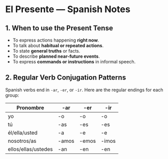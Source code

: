 <h1>El Presente — Spanish Notes</h1>

  <h2>1. When to use the Present Tense</h2>
  <ul>
    <li>To express actions happening <strong>right now</strong>.</li>
    <li>To talk about <strong>habitual or repeated actions</strong>.</li>
    <li>To state <strong>general truths</strong> or facts.</li>
    <li>To describe <strong>planned near-future events</strong>.</li>
    <li>To express <strong>commands or instructions</strong> in informal speech.</li>
  </ul>

  <h2>2. Regular Verb Conjugation Patterns</h2>
  <p>Spanish verbs end in <code>-ar</code>, <code>-er</code>, or <code>-ir</code>. Here are the regular endings for each group:</p>
  <table>
    <thead>
      <tr>
        <th>Pronombre</th>
        <th>-ar</th>
        <th>-er</th>
        <th>-ir</th>
      </tr>
    </thead>
    <tbody>
      <tr><td>yo</td><td>-o</td><td>-o</td><td>-o</td></tr>
      <tr><td>tú</td><td>-as</td><td>-es</td><td>-es</td></tr>
      <tr><td>él/ella/usted</td><td>-a</td><td>-e</td><td>-e</td></tr>
      <tr><td>nosotros/as</td><td>-amos</td><td>-emos</td><td>-imos</td></tr>
      <tr><td>ellos/ellas/ustedes</td><td>-an</td><td>-en</td><td>-en</td></tr>
    </tbody>
  </table>
